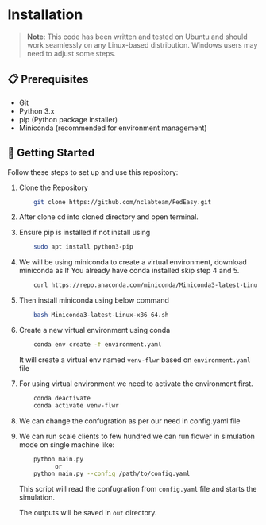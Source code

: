 # Installation

> **Note**: This code has been written and tested on Ubuntu and should work seamlessly on any Linux-based distribution. Windows users may need to adjust some steps.

## 📋 Prerequisites

- Git
- Python 3.x
- pip (Python package installer)
- Miniconda (recommended for environment management)

## 🚀 Getting Started

Follow these steps to set up and use this repository:

1. Clone the Repository

    ```bash
        git clone https://github.com/nclabteam/FedEasy.git
    ```
2. After clone cd into cloned directory and open terminal.

3. Ensure pip is installed if not install using
    ```bash
        sudo apt install python3-pip
    ```

4. We will be using miniconda to create a virtual environment, download miniconda as
If You already have conda installed skip step 4 and 5.

    ```bash
        curl https://repo.anaconda.com/miniconda/Miniconda3-latest-Linux-x86_64.sh -o Miniconda3-latest-Linux-x86_64.sh
    ```
5. Then install miniconda using below command
    ```bash
        bash Miniconda3-latest-Linux-x86_64.sh
    ```
6. Create a new virtual environment using conda
    ```bash
        conda env create -f environment.yaml
    ```
    It will create a virtual env named `venv-flwr` based on `environment.yaml` file

7. For using virtual environment we need to activate the environment first.
    ```bash
        conda deactivate
        conda activate venv-flwr
    ```
8. We can change the confugration as per our need in config.yaml file

9. We can run scale clients to few hundred we can run flower in simulation mode on single machine like:
    ```bash
        python main.py
              or
        python main.py --config /path/to/config.yaml
    ```
    This script will read the confugration from `config.yaml` file and starts the simulation.

    The outputs will be saved in `out` directory.


